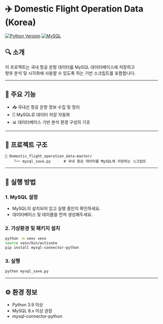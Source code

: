 # ✈️ Domestic Flight Operation Data (Korea)

[![Python Version](https://img.shields.io/badge/Python-3.9+-blue.svg)](https://www.python.org/)
[![MySQL](https://img.shields.io/badge/Database-MySQL-lightblue.svg)](https://www.mysql.com/)

## 🔍 소개

이 프로젝트는 국내 항공 운항 데이터를 MySQL 데이터베이스에 저장하고  
향후 분석 및 시각화에 사용할 수 있도록 하는 기반 스크립트를 포함합니다.

---

## 🧩 주요 기능

- 📥 국내선 항공 운항 정보 수집 및 정리
- 🗄️ MySQL로 데이터 저장 자동화
- 📊 데이터베이스 기반 분석 환경 구성의 기초

---

## 📁 프로젝트 구조

```
📁 Domestic_flight_operation_data-master/
    └── mysql_save.py      # 국내 항공 데이터를 MySQL에 저장하는 스크립트
```

---

## 🚀 실행 방법

### 1. MySQL 설정

- MySQL이 설치되어 있고 실행 중인지 확인하세요.
- 데이터베이스 및 테이블을 먼저 생성해두세요.

### 2. 가상환경 및 패키지 설치

```bash
python -m venv venv
source venv/bin/activate
pip install mysql-connector-python
```

### 3. 실행

```bash
python mysql_save.py
```

---

## ⚙️ 환경 정보

- Python 3.9 이상
- MySQL 8.x 이상 권장
- mysql-connector-python
